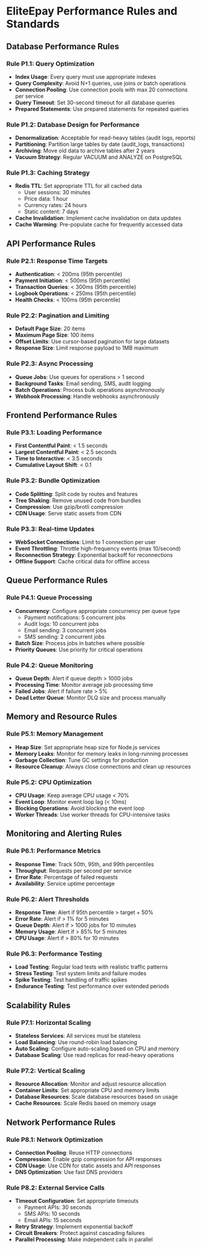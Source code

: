 # EliteEpay Performance Rules and Standards

## Database Performance Rules

### Rule P1.1: Query Optimization
- **Index Usage**: Every query must use appropriate indexes
- **Query Complexity**: Avoid N+1 queries, use joins or batch operations
- **Connection Pooling**: Use connection pools with max 20 connections per service
- **Query Timeout**: Set 30-second timeout for all database queries
- **Prepared Statements**: Use prepared statements for repeated queries

### Rule P1.2: Database Design for Performance
- **Denormalization**: Acceptable for read-heavy tables (audit logs, reports)
- **Partitioning**: Partition large tables by date (audit_logs, transactions)
- **Archiving**: Move old data to archive tables after 2 years
- **Vacuum Strategy**: Regular VACUUM and ANALYZE on PostgreSQL

### Rule P1.3: Caching Strategy
- **Redis TTL**: Set appropriate TTL for all cached data
  - User sessions: 30 minutes
  - Price data: 1 hour
  - Currency rates: 24 hours
  - Static content: 7 days
- **Cache Invalidation**: Implement cache invalidation on data updates
- **Cache Warming**: Pre-populate cache for frequently accessed data

## API Performance Rules

### Rule P2.1: Response Time Targets
- **Authentication**: < 200ms (95th percentile)
- **Payment Initiation**: < 500ms (95th percentile)
- **Transaction Queries**: < 300ms (95th percentile)
- **Logbook Operations**: < 250ms (95th percentile)
- **Health Checks**: < 100ms (95th percentile)

### Rule P2.2: Pagination and Limiting
- **Default Page Size**: 20 items
- **Maximum Page Size**: 100 items
- **Offset Limits**: Use cursor-based pagination for large datasets
- **Response Size**: Limit response payload to 1MB maximum

### Rule P2.3: Async Processing
- **Queue Jobs**: Use queues for operations > 1 second
- **Background Tasks**: Email sending, SMS, audit logging
- **Batch Operations**: Process bulk operations asynchronously
- **Webhook Processing**: Handle webhooks asynchronously

## Frontend Performance Rules

### Rule P3.1: Loading Performance
- **First Contentful Paint**: < 1.5 seconds
- **Largest Contentful Paint**: < 2.5 seconds
- **Time to Interactive**: < 3.5 seconds
- **Cumulative Layout Shift**: < 0.1

### Rule P3.2: Bundle Optimization
- **Code Splitting**: Split code by routes and features
- **Tree Shaking**: Remove unused code from bundles
- **Compression**: Use gzip/brotli compression
- **CDN Usage**: Serve static assets from CDN

### Rule P3.3: Real-time Updates
- **WebSocket Connections**: Limit to 1 connection per user
- **Event Throttling**: Throttle high-frequency events (max 10/second)
- **Reconnection Strategy**: Exponential backoff for reconnections
- **Offline Support**: Cache critical data for offline access

## Queue Performance Rules

### Rule P4.1: Queue Processing
- **Concurrency**: Configure appropriate concurrency per queue type
  - Payment notifications: 5 concurrent jobs
  - Audit logs: 10 concurrent jobs
  - Email sending: 3 concurrent jobs
  - SMS sending: 2 concurrent jobs
- **Batch Size**: Process jobs in batches where possible
- **Priority Queues**: Use priority for critical operations

### Rule P4.2: Queue Monitoring
- **Queue Depth**: Alert if queue depth > 1000 jobs
- **Processing Time**: Monitor average job processing time
- **Failed Jobs**: Alert if failure rate > 5%
- **Dead Letter Queue**: Monitor DLQ size and process manually

## Memory and Resource Rules

### Rule P5.1: Memory Management
- **Heap Size**: Set appropriate heap size for Node.js services
- **Memory Leaks**: Monitor for memory leaks in long-running processes
- **Garbage Collection**: Tune GC settings for production
- **Resource Cleanup**: Always close connections and clean up resources

### Rule P5.2: CPU Optimization
- **CPU Usage**: Keep average CPU usage < 70%
- **Event Loop**: Monitor event loop lag (< 10ms)
- **Blocking Operations**: Avoid blocking the event loop
- **Worker Threads**: Use worker threads for CPU-intensive tasks

## Monitoring and Alerting Rules

### Rule P6.1: Performance Metrics
- **Response Time**: Track 50th, 95th, and 99th percentiles
- **Throughput**: Requests per second per service
- **Error Rate**: Percentage of failed requests
- **Availability**: Service uptime percentage

### Rule P6.2: Alert Thresholds
- **Response Time**: Alert if 95th percentile > target + 50%
- **Error Rate**: Alert if > 1% for 5 minutes
- **Queue Depth**: Alert if > 1000 jobs for 10 minutes
- **Memory Usage**: Alert if > 85% for 5 minutes
- **CPU Usage**: Alert if > 80% for 10 minutes

### Rule P6.3: Performance Testing
- **Load Testing**: Regular load tests with realistic traffic patterns
- **Stress Testing**: Test system limits and failure modes
- **Spike Testing**: Test handling of traffic spikes
- **Endurance Testing**: Test performance over extended periods

## Scalability Rules

### Rule P7.1: Horizontal Scaling
- **Stateless Services**: All services must be stateless
- **Load Balancing**: Use round-robin load balancing
- **Auto Scaling**: Configure auto-scaling based on CPU and memory
- **Database Scaling**: Use read replicas for read-heavy operations

### Rule P7.2: Vertical Scaling
- **Resource Allocation**: Monitor and adjust resource allocation
- **Container Limits**: Set appropriate CPU and memory limits
- **Database Resources**: Scale database resources based on usage
- **Cache Resources**: Scale Redis based on memory usage

## Network Performance Rules

### Rule P8.1: Network Optimization
- **Connection Pooling**: Reuse HTTP connections
- **Compression**: Enable gzip compression for API responses
- **CDN Usage**: Use CDN for static assets and API responses
- **DNS Optimization**: Use fast DNS providers

### Rule P8.2: External Service Calls
- **Timeout Configuration**: Set appropriate timeouts
  - Payment APIs: 30 seconds
  - SMS APIs: 10 seconds
  - Email APIs: 15 seconds
- **Retry Strategy**: Implement exponential backoff
- **Circuit Breakers**: Protect against cascading failures
- **Parallel Processing**: Make independent calls in parallel
